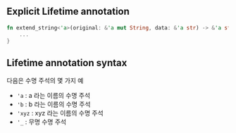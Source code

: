
## Explicit Lifetime annotation

```rust
fn extend_string<'a>(original: &'a mut String, data: &'a str) -> &'a str {
    ...
}
```

## Lifetime annotation syntax

다음은 수명 주석의 몇 가지 예

- `'a` : a 라는 이름의 수명 주석
- `'b` : b 라는 이름의 수명 주석
- `'xyz` : xyz 라는 이름의 수명 주석
- `'_` : 무명 수명 주석